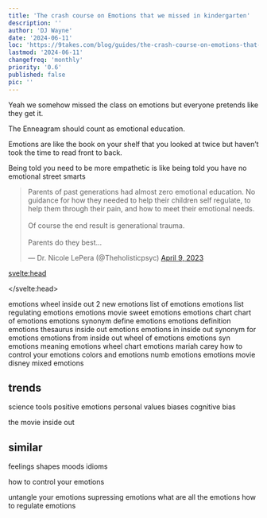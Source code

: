 ```yaml
---
title: 'The crash course on Emotions that we missed in kindergarten'
description: ''
author: 'DJ Wayne'
date: '2024-06-11'
loc: 'https://9takes.com/blog/guides/the-crash-course-on-emotions-that-we-missed-in-kindergarden'
lastmod: '2024-06-11'
changefreq: 'monthly'
priority: '0.6'
published: false
pic: ''
---
```


<!-- conflict styles in relationships
conflict synonym
internal and external conflict
 -->

<script>
	import  PopCard  from "$lib/components/atoms/PopCard.svelte";
</script>

<p class="firstLetter">Yeah we somehow missed the class on emotions but everyone pretends like they get it.</p>

The Enneagram should count as emotional education.

Emotions are like the book on your shelf that you looked at twice but haven’t took the time to read front to back.

Being told you need to be more empathetic is like being told you have no emotional street smarts

<blockquote class="twitter-tweet"><p lang="en" dir="ltr">Parents of past generations had almost zero emotional education. No guidance for how they needed to help their children self regulate, to help them through their pain, and how to meet their emotional needs. <br><br>Of course the end result is generational trauma. <br><br>Parents do they best…</p>&mdash; Dr. Nicole LePera (@Theholisticpsyc) <a href="https://twitter.com/Theholisticpsyc/status/1644983048897720322?ref_src=twsrc%5Etfw">April 9, 2023</a></blockquote>

<!-- https://x.com/Theholisticpsyc/status/1644983048897720322 -->

<svelte:head>

<script async src="https://platform.twitter.com/widgets.js" charset="utf-8"></script>

</svelte:head>

emotions wheel
inside out 2 new emotions
list of emotions
emotions list
regulating emotions
emotions movie
sweet emotions
emotions chart
chart of emotions
emotions synonym
define emotions
emotions definition
emotions thesaurus
inside out emotions
emotions in inside out
synonym for emotions
emotions from inside out
wheel of emotions
emotions syn
emotions meaning
emotions wheel chart
emotions mariah carey
how to control your emotions
colors and emotions
numb emotions
emotions movie disney
mixed emotions

## trends

science tools
positive emotions
personal values
biases
cognitive bias

the movie inside out

## similar

feelings
shapes
moods
idioms

how to control your emotions

untangle your emotions
supressing emotions
what are all the emotions
how to regulate emotions
